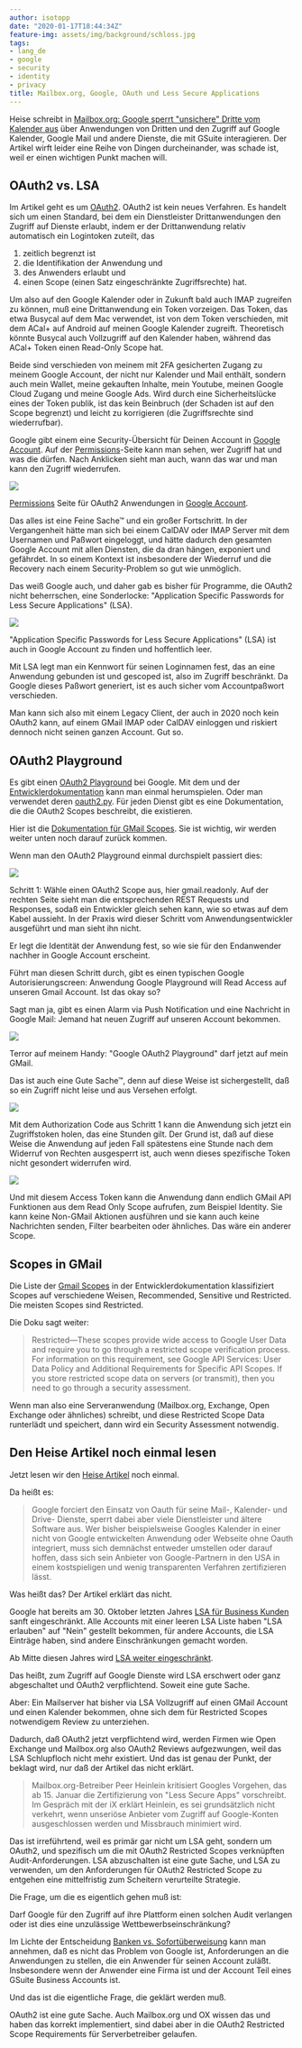 ```yaml
---
author: isotopp
date: "2020-01-17T18:44:34Z"
feature-img: assets/img/background/schloss.jpg
tags:
- lang_de
- google
- security
- identity
- privacy
title: Mailbox.org, Google, OAuth und Less Secure Applications
---
```

Heise schreibt in
[Mailbox.org: Google sperrt "unsichere" Dritte vom Kalender aus](https://www.heise.de/ix/meldung/Mailbox-org-Google-sperrt-unsichere-Dritte-von-Kalender-aus-4640540.html)
über Anwendungen von Dritten und den Zugriff auf Google Kalender, Google Mail und andere Dienste, die mit GSuite interagieren. Der Artikel wirft leider eine Reihe von Dingen durcheinander, was schade ist, weil er einen wichtigen Punkt machen will.

## OAuth2 vs. LSA

Im Artikel geht es um [OAuth2](https://en.wikipedia.org/wiki/OAuth). OAuth2 ist kein neues Verfahren. Es handelt sich um einen Standard, bei dem ein Dienstleister Drittanwendungen den Zugriff auf Dienste erlaubt, indem er der Drittanwendung relativ automatisch ein Logintoken zuteilt, das

1. zeitlich begrenzt ist
2. die Identifikation der Anwendung und
3. des Anwenders erlaubt und
4. einen Scope (einen Satz eingeschränkte Zugriffsrechte) hat.

Um also auf den Google Kalender oder in Zukunft bald auch IMAP zugreifen zu können, muß eine Drittanwendung ein Token vorzeigen. Das Token, das etwa Busycal auf dem Mac verwendet, ist von dem Token verschieden, mit dem ACal+ auf Android auf meinen Google Kalender zugreift. Theoretisch könnte Busycal auch Vollzugriff auf den Kalender haben, während das ACal+ Token einen Read-Only Scope hat.

Beide sind verschieden von meinem mit 2FA gesicherten Zugang zu meinem Google Account, der nicht nur Kalender und Mail enthält, sondern auch mein Wallet, meine gekauften Inhalte, mein Youtube, meinen Google Cloud Zugang und meine Google Ads. Wird durch eine Sicherheitslücke eines der Token publik, ist das kein Beinbruch (der Schaden ist auf den Scope begrenzt) und leicht zu korrigieren (die Zugriffsrechte sind wiederrufbar).

Google gibt einem eine Security-Übersicht für Deinen Account in [Google Account](https://myaccount.google.com/security). Auf der [Permissions](https://myaccount.google.com/permissions)-Seite kann man sehen, wer Zugriff hat und was die dürfen. Nach Anklicken sieht man auch, wann das war und man kann den Zugriff wiederrufen.

![](/uploads/2020/01/lsa-review-screen.png)

[Permissions](https://myaccount.google.com/permissions) Seite für OAuth2 Anwendungen in [Google Account](https://myaccount.google.com/security).

Das alles ist eine Feine Sache™ und ein großer Fortschritt. In der Vergangenheit hätte man sich bei einem CalDAV oder IMAP Server mit dem Usernamen und Paßwort eingeloggt, und hätte dadurch den gesamten Google Account mit allen Diensten, die da dran hängen, exponiert und gefährdet. In so einem Kontext ist insbesondere der Wiederruf und die Recovery nach einem Security-Problem so gut wie unmöglich.

Das weiß Google auch, und daher gab es bisher für Programme, die OAuth2 nicht beherrschen, eine Sonderlocke: "Application Specific Passwords for Less Secure Applications" (LSA).

![](/uploads/2020/01/lsa-appspecific-passwords.png)

"Application Specific Passwords for Less Secure Applications" (LSA) ist auch in Google Account zu finden und hoffentlich leer.

Mit LSA legt man ein Kennwort für seinen Loginnamen fest, das an eine Anwendung gebunden ist und gescoped ist, also im Zugriff beschränkt. Da Google dieses Paßwort generiert, ist es auch sicher vom Accountpaßwort verschieden.

Man kann sich also mit einem Legacy Client, der auch in 2020 noch kein OAuth2 kann, auf einem GMail IMAP oder CalDAV einloggen und riskiert dennoch nicht seinen ganzen Account. Gut so.

## OAuth2 Playground

Es gibt einen [OAuth2 Playground](https://developers.google.com/oauthplayground/) bei Google. Mit dem und der [Entwicklerdokumentation](https://developers.google.com/identity/protocols/OAuth2) kann man einmal herumspielen. Oder man verwendet deren [oauth2.py](https://github.com/google/gmail-oauth2-tools/wiki/OAuth2DotPyRunThrough). Für jeden Dienst gibt es eine Dokumentation, die die OAuth2 Scopes beschreibt, die existieren.

Hier ist die [Dokumentation für GMail Scopes](https://developers.google.com/gmail/api/auth/scopes). Sie ist wichtig, wir werden weiter unten noch darauf zurück kommen.

Wenn man den OAuth2 Playground einmal durchspielt passiert dies:

![](/uploads/2020/01/lsa-oauth2-playground-1.png)

Schritt 1: Wähle einen OAuth2 Scope aus, hier gmail.readonly. Auf der rechten Seite sieht man die entsprechenden REST Requests und Responses, sodaß ein Entwickler gleich sehen kann, wie so etwas auf dem Kabel aussieht. In der Praxis wird dieser Schritt vom Anwendungsentwickler ausgeführt und man sieht ihn nicht.

Er legt die Identität der Anwendung fest, so wie sie für den Endanwender nachher in Google Account erscheint.

Führt man diesen Schritt durch, gibt es einen typischen Google Autorisierungscreen: Anwendung Google Playground will Read Access auf unseren Gmail Account. Ist das okay so?

Sagt man ja, gibt es einen Alarm via Push Notification und eine Nachricht in Google Mail: Jemand hat neuen Zugriff auf unseren Account bekommen.

![](/uploads/2020/01/lsa-cellphone.png)

Terror auf meinem Handy: "Google OAuth2 Playground" darf jetzt auf mein GMail.

Das ist auch eine Gute Sache™, denn auf diese Weise ist sichergestellt, daß so ein Zugriff nicht leise und aus Versehen erfolgt.

![](/uploads/2020/01/lsa-oauth2-playground-2.png)

Mit dem Authorization Code aus Schritt 1 kann die Anwendung sich jetzt ein Zugriffstoken holen, das eine Stunden gilt. Der Grund ist, daß auf diese Weise die Anwendung auf jeden Fall spätestens eine Stunde nach dem Widerruf von Rechten ausgesperrt ist, auch wenn dieses spezifische Token nicht gesondert widerrufen wird.

![](/uploads/2020/01/lsa-oauth2-playground-3.png)

Und mit diesem Access Token kann die Anwendung dann endlich GMail API Funktionen aus dem Read Only Scope aufrufen, zum Beispiel Identity. Sie kann keine Non-GMail Aktionen ausführen und sie kann auch keine Nachrichten senden, Filter bearbeiten oder ähnliches. Das wäre ein anderer Scope.

## Scopes in GMail

Die Liste der [Gmail Scopes](https://developers.google.com/gmail/api/auth/scopes) in der Entwicklerdokumentation klassifiziert Scopes auf verschiedene Weisen, Recommended, Sensitive und Restricted. Die meisten Scopes sind Restricted.

Die Doku sagt weiter:

> Restricted—These scopes provide wide access to Google User Data and require you to go through a restricted scope verification process. For information on this requirement, see Google API Services: User Data Policy and Additional Requirements for Specific API Scopes. If you store restricted scope data on servers (or transmit), then you need to go through a security assessment.

Wenn man also eine Serveranwendung (Mailbox.org, Exchange, Open Exchange oder ähnliches) schreibt, und diese Restricted Scope Data runterlädt und speichert, dann wird ein Security Assessment notwendig.

## Den Heise Artikel noch einmal lesen

Jetzt lesen wir den [Heise Artikel](https://www.heise.de/ix/meldung/Mailbox-org-Google-sperrt-unsichere-Dritte-von-Kalender-aus-4640540.html) noch einmal.

Da heißt es:

> Google forciert den Einsatz von Oauth für seine Mail-, Kalender- und Drive- Dienste, sperrt dabei aber viele Dienstleister und ältere Software aus. Wer bisher beispielsweise Googles Kalender in einer nicht von Google entwickelten Anwendung oder Webseite ohne Oauth integriert, muss sich demnächst entweder umstellen oder darauf hoffen, dass sich sein Anbieter von Google-Partnern in den USA in einem kostspieligen und wenig transparenten Verfahren zertifizieren lässt.

Was heißt das? Der Artikel erklärt das nicht.

Google hat bereits am 30. Oktober letzten Jahres [LSA für Business Kunden](https://gsuiteupdates.googleblog.com/2019/07/limit-access-LSA.html) sanft eingeschränkt. Alle Accounts mit einer leeren LSA Liste haben "LSA erlauben" auf "Nein" gestellt bekommen, für andere Accounts, die LSA Einträge haben, sind andere Einschränkungen gemacht worden.

Ab Mitte diesen Jahres wird [LSA weiter eingeschränkt](https://gsuiteupdates.googleblog.com/2019/12/less-secure-apps-oauth-google-username-password-incorrect.html).

Das heißt, zum Zugriff auf Google Dienste wird LSA erschwert oder ganz abgeschaltet und OAuth2 verpflichtend. Soweit eine gute Sache.

Aber: Ein Mailserver hat bisher via LSA Vollzugriff auf einen GMail Account und einen Kalender bekommen, ohne sich dem für Restricted Scopes notwendigem Review zu unterziehen.

Dadurch, daß OAuth2 jetzt verpflichtend wird, werden Firmen wie Open Exchange und Mailbox.org also OAuth2 Reviews aufgezwungen, weil das LSA Schlupfloch nicht mehr existiert. Und das ist genau der Punkt, der beklagt wird, nur daß der Artikel das nicht erklärt.

> Mailbox.org-Betreiber Peer Heinlein kritisiert Googles Vorgehen, das ab 15. Januar die Zertifizierung von "Less Secure Apps" vorschreibt. Im Gespräch mit der iX erklärt Heinlein, es sei grundsätzlich nicht verkehrt, wenn unseriöse Anbieter vom Zugriff auf Google-Konten ausgeschlossen werden und Missbrauch minimiert wird.

Das ist irreführtend, weil es primär gar nicht um LSA geht, sondern um OAuth2, und spezifisch um die mit OAuth2 Restricted Scopes verknüpften Audit-Anforderungen. LSA abzuschalten ist eine gute Sache, und LSA zu verwenden, um den Anforderungen für OAuth2 Restricted Scope zu entgehen eine mittelfristig zum Scheitern verurteilte Strategie.

Die Frage, um die es eigentlich gehen muß ist:

Darf Google für den Zugriff auf ihre Plattform einen solchen Audit verlangen oder ist dies eine unzulässige Wettbewerbseinschränkung?

Im Lichte der Entscheidung [Banken vs. Sofortüberweisung](https://www.heise.de/newsticker/meldung/Sofortueberweisung-vs-Banken-Kartellamt-sieht-Wettbewerb-behindert-3255361.html) kann man annehmen, daß es nicht das Problem von Google ist, Anforderungen an die Anwendungen zu stellen, die ein Anwender für seinen Account zuläßt. Insbesondere wenn der Anwender eine Firma ist und der Account Teil eines GSuite Business Accounts ist.

Und das ist die eigentliche Frage, die geklärt werden muß.

OAuth2 ist eine gute Sache. Auch Mailbox.org und OX wissen das und haben das korrekt implementiert, sind dabei aber in die OAuth2 Restricted Scope Requirements für Serverbetreiber gelaufen.
